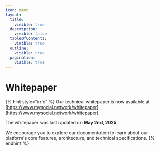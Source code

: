 ```yaml
---
icon: memo
layout:
  title:
    visible: true
  description:
    visible: false
  tableOfContents:
    visible: true
  outline:
    visible: true
  pagination:
    visible: true
---
```


# Whitepaper

{% hint style="info" %}
Our technical whitepaper is now available at [https://www.mysocial.network/whitepaper](https://www.mysocial.network/whitepaper).

The whitepaper was last updated on **May 2nd, 2025**.

We encourage you to explore our documentation to learn about our platform's core features, architecture, and technical specifications.
{% endhint %}


